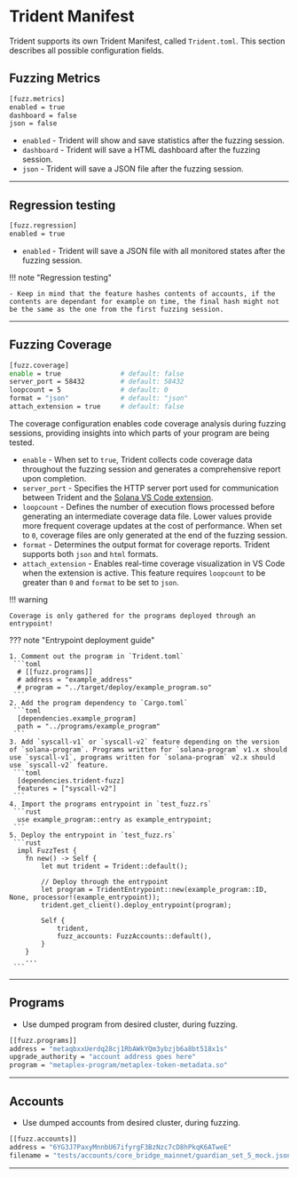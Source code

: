 # Trident Manifest

Trident supports its own Trident Manifest, called `Trident.toml`. This section describes all possible configuration fields.

## Fuzzing Metrics

```bash
[fuzz.metrics]
enabled = true
dashboard = false
json = false
```


- `enabled` - Trident will show and save statistics after the fuzzing session.
- `dashboard` - Trident will save a HTML dashboard after the fuzzing session.
- `json` - Trident will save a JSON file after the fuzzing session.

---

## Regression testing

```bash
[fuzz.regression]
enabled = true
```

- `enabled` - Trident will save a JSON file with all monitored states after the fuzzing session.

!!! note "Regression testing"

    - Keep in mind that the feature hashes contents of accounts, if the contents are dependant for example on time, the final hash might not be the same as the one from the first fuzzing session.

---


## Fuzzing Coverage

```bash
[fuzz.coverage]
enable = true               # default: false
server_port = 58432         # default: 58432
loopcount = 5               # default: 0
format = "json"             # default: "json"
attach_extension = true     # default: false
```

The coverage configuration enables code coverage analysis during fuzzing sessions, providing insights into which parts of your program are being tested.

- `enable` - When set to `true`, Trident collects code coverage data throughout the fuzzing session and generates a comprehensive report upon completion.
- `server_port` - Specifies the HTTP server port used for communication between Trident and the [Solana VS Code extension](https://marketplace.visualstudio.com/items?itemName=AckeeBlockchain.solana).
- `loopcount` - Defines the number of execution flows processed before generating an intermediate coverage data file. Lower values provide more frequent coverage updates at the cost of performance. When set to `0`, coverage files are only generated at the end of the fuzzing session.
- `format` - Determines the output format for coverage reports. Trident supports both `json` and `html` formats.
- `attach_extension` - Enables real-time coverage visualization in VS Code when the extension is active. This feature requires `loopcount` to be greater than `0` and `format` to be set to `json`. 

!!! warning

    Coverage is only gathered for the programs deployed through an entrypoint!

<a id="entrypoint-deployment"></a>
??? note "Entrypoint deployment guide"
  
    1. Comment out the program in `Trident.toml`
     ```toml
      # [[fuzz.programs]]
      # address = "example_address"
      # program = "../target/deploy/example_program.so"
     ``` 
    2. Add the program dependency to `Cargo.toml`
     ```toml
      [dependencies.example_program]
      path = "../programs/example_program"
     ```
    3. Add `syscall-v1` or `syscall-v2` feature depending on the version of `solana-program`. Programs written for `solana-program` v1.x should use `syscall-v1`, programs written for `solana-program` v2.x should use `syscall-v2` feature.
     ```toml
      [dependencies.trident-fuzz]
      features = ["syscall-v2"]
     ```
    4. Import the programs entrypoint in `test_fuzz.rs`
     ```rust
      use example_program::entry as example_entrypoint;
     ``` 
    5. Deploy the entrypoint in `test_fuzz.rs`
     ```rust
      impl FuzzTest {
        fn new() -> Self {
            let mut trident = Trident::default();

            // Deploy through the entrypoint
            let program = TridentEntrypoint::new(example_program::ID, None, processor!(example_entrypoint));
            trident.get_client().deploy_entrypoint(program);

            Self {
                trident,
                fuzz_accounts: FuzzAccounts::default(),
            }
        }
        ...
     ``` 

---

## Programs

- Use dumped program from desired cluster, during fuzzing.

```bash
[[fuzz.programs]]
address = "metaqbxxUerdq28cj1RbAWkYQm3ybzjb6a8bt518x1s"
upgrade_authority = "account address goes here"
program = "metaplex-program/metaplex-token-metadata.so"
```

---

## Accounts

- Use dumped accounts from desired cluster, during fuzzing.

```bash
[[fuzz.accounts]]
address = "6YG3J7PaxyMnnbU67ifyrgF3BzNzc7cD8hPkqK6ATweE"
filename = "tests/accounts/core_bridge_mainnet/guardian_set_5_mock.json"
```

---



